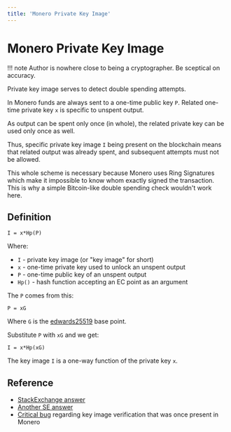 ```yaml
---
title: 'Monero Private Key Image'
---
```

# Monero Private Key Image

!!! note
    Author is nowhere close to being a cryptographer. Be sceptical on accuracy.

Private key image serves to detect double spending attempts.

In Monero funds are always sent to a one-time public key `P`.  Related
one-time private key `x` is specific to unspent output.

As output can be spent only once (in whole), the related private key can be
used only once as well.

Thus, specific private key image `I` being present on the blockchain means
that related output was already spent, and subsequent attempts must not be
allowed.

This whole scheme is necessary because Monero uses Ring Signatures which
make it impossible to know whom exactly signed the transaction.  This is why
a simple Bitcoin-like double spending check wouldn't work here.

## Definition

    I = x*Hp(P)

Where:

* `I` - private key image (or "key image" for short)
* `x` - one-time private key used to unlock an unspent output
* `P` - one-time public key of an unspent output
* `Hp()` - hash function accepting an EC point as an argument

The `P` comes from this:

    P = xG

Where `G` is the [edwards25519](/cryptography/asymmetric/edwards25519) base
point.

Substitute `P` with `xG` and we get:

    I = x*Hp(xG)
    
The key image `I` is a one-way function of the private key `x`.

## Reference

* [StackExchange
  answer](https://monero.stackexchange.com/questions/2883/what-is-a-key-image)
* [Another SE
  answer](https://monero.stackexchange.com/questions/2158/what-is-moneros-mechanism-for-defending-against-a-double-spend-attack)
* [Critical
  bug](https://getmonero.org/2017/05/17/disclosure-of-a-major-bug-in-cryptonote-based-currencies.html)
  regarding key image verification that was once present in Monero
